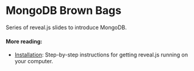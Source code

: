 # MongoDB Brown Bags

Series of reveal.js slides to introduce MongoDB.


#### More reading:
- [Installation](#installation): Step-by-step instructions for getting reveal.js running on your computer.